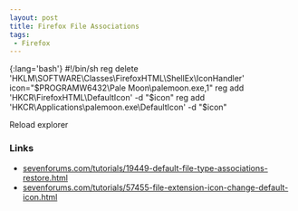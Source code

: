 ```yaml
---
layout: post
title: Firefox File Associations
tags:
 - Firefox
---
```


{:lang='bash'}
	#!/bin/sh
	reg delete 'HKLM\SOFTWARE\Classes\FirefoxHTML\ShellEx\IconHandler'
	icon="$PROGRAMW6432\Pale Moon\palemoon.exe,1"
	reg add 'HKCR\FirefoxHTML\DefaultIcon' -d "$icon"
	reg add 'HKCR\Applications\palemoon.exe\DefaultIcon' -d "$icon"

Reload explorer

### Links
* [sevenforums.com/tutorials/19449-default-file-type-associations-restore.html][s]
* [sevenforums.com/tutorials/57455-file-extension-icon-change-default-icon.html][e]

[e]:http://sevenforums.com/tutorials/57455-file-extension-icon-change-default-icon.html
[s]:http://sevenforums.com/tutorials/19449-default-file-type-associations-restore.html